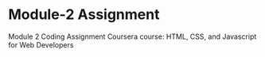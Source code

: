# Module-2 Assignment
Module 2 Coding Assignment Coursera course: HTML, CSS, and Javascript for Web Developers
